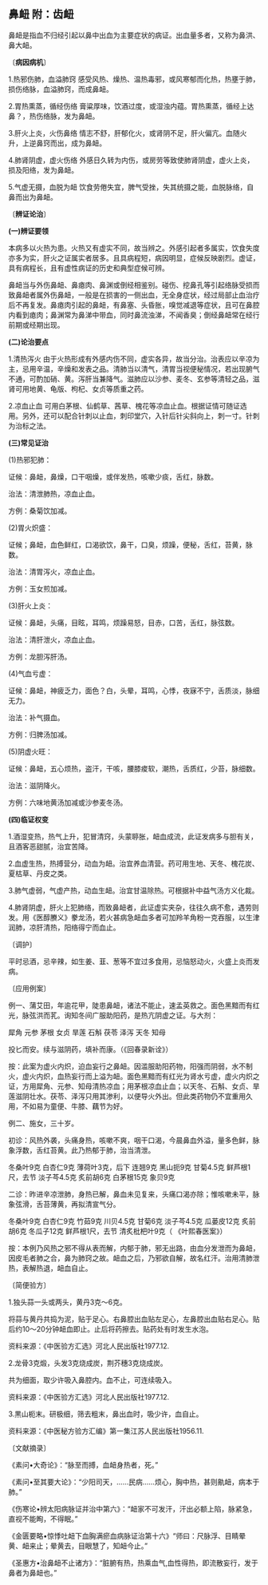 ## 鼻衄  附：齿衄

鼻衄是指血不归经引起以鼻中出血为主要症状的病证。出血量多者，又称为鼻洪、鼻大衄。

〔**病因病机**〕

1.热邪伤肺，血溢肺窍 感受风热、燥热、温热毒邪，或风寒郁而化热，热壅于肺，损伤络脉，血溢肺窍，而成鼻衄。

2.胃热熏蒸，循经伤络 膏粱厚味，饮酒过度，或湿浊内蕴。胃热熏蒸，循经上达鼻？，热伤络脉，发为鼻衄。

3.肝火上炎，火伤鼻络 情志不舒，肝郁化火，或肾阴不足，肝火偏亢。血随火升，上逆鼻窍而出，成为鼻衄。

4.肺肾阴虚，虚火伤络 外感日久转为内伤，或房劳等致使肺肾阴虚，虚火上炎，损及阳络，发为鼻衄。

5.气虚无摄，血脱为衄 饮食劳倦失宜，脾气受挫，失其统摄之能，血脱脉络，自鼻而出为鼻衄。

〔**辨证论治**〕

**(一)辨证要领**

本病多以火热为患。火热又有虚实不同，故当辨之。外感引起者多属实，饮食失度亦多为实，肝火之证属实者居多。且具病程短，病因明显，症候反映剧烈。虚证，具有病程长，且有虚性病证的历史和典型症候可辨。

鼻衄当与外伤鼻衄、鼻瘜肉、鼻渊或倒经相鉴别。碰伤、挖鼻孔等引起络脉受损而致鼻衄者属外伤鼻衄，一般是在损害的一侧出血，无全身症状，经过局部止血治疗后不再复发。鼻瘜肉引起的鼻衄，有鼻塞、头昏胀，嗅觉减退等症状，且可在鼻腔内看到瘜肉；鼻渊常为鼻涕中带血，同时鼻流浊涕，不闻香臭；倒经鼻衄常在经行前期或经期出现。

**(二)论治要点**

1.清热泻火 由于火热形成有外感内伤不同，虚实各异，故当分治。治表应以辛凉为主，忌用辛温，辛燥和发表之品。清肺当以清气，清胃当视便秘情况，若出现腑气不通，可酌加硝、黄。泻肝当兼降气。滋肺应以沙参、麦冬、玄参等清轻之品，滋肾可用地黄、龟版、枸杞、女贞等质重之药。

2.凉血止血 可用白茅根、仙鹤草、茜草、槐花等凉血止血。根据证情可随证选用。另外，还可以配合针刺以止血，刺印堂穴，入针后针尖斜向上，刺一寸。针刺为治标之法。

**(三)常见证治**

(1)热邪犯肺：

证候：鼻衄，鼻燥，口干咽燥，或伴发热，咳嗽少痰，舌红，脉数。

治法：清泄肺热，凉血止血。

方例：桑菊饮加减。

(2)胃火炽盛：

证候；鼻衄，血色鲜红，口渴欲饮，鼻干，口臭，烦躁，便秘，舌红，苔黄，脉数。

治法：清胃泻火，凉血止血。

方例：玉女煎加减。

(3)肝火上炎：

证候：鼻衄，头痛，目眩，耳鸣，烦躁易怒，目赤，口苦，舌红，脉弦数。

治法：清肝泄火，凉血止血。

方例：龙胆泻肝汤。

(4)气血亏虚：

证候：鼻衄，神疲乏力，面色？白，头晕，耳鸣，心悸，夜寐不宁，舌质淡，脉细无力。

治法：补气摄血。

方例：归脾汤加减。

(5)阴虚火旺：

证候：鼻衄，五心烦热，盗汗，干咳，腰膝痠软，潮热，舌质红，少苔，脉细数。

治法：滋阴降火。

方例：六味地黄汤加减或沙参麦冬汤。

**(四)临证权变**

1.酒湿变热，热气上升，犯冒清窍，头蒙聤胀，衄血成流，此证发病多与胆有关，且酒客恶甜腻，治宜苦降。

2.血虚生热，热搏营分，动血为衄。治宜养血清营。药可用生地、天冬、槐花炭、夏枯草、丹皮之类。

3.肺气虚弱，气虚产热，动血生衄。治宜甘温除热。可根据补中益气汤方义化裁。

4.肺肾阴虚，肝火上犯肺络，而致鼻衄者，此证虚实夹杂，往往久病不愈，遇劳则发。用《医醇賸义》豢龙汤，若火甚病急衄血多者可加羚羊角粉一克吞服，以生津润肺，凉肝清热，阳络得宁而血止。

〔调护〕

平时忌酒，忌辛辣，如生姜、韮、葱等不宜过多食用，忌恼怒动火，火盛上炎而发病。

〔应用例案〕

例一、蒲艾田，年逾花甲，陡患鼻衄，诸法不能止，速孟英救之。面色黑黯而有红光，脉弦洪而芤。询知冬间广服助阳药，是热亢阴虚之证。与大剂：

犀角 元参 茅根 女贞 旱莲 石斛 茯苓 泽泻 天冬 知母

投匕而安。续与滋阴药，填补而康。（《回春录新诠》）

按：此案为虚火内炽，迫血妄行之鼻衄。因滥服助阳药物，阳强而阴弱，水不制火，虚火内炽，血热妄行而上溢为衄。面色黑黯而有红光为肾水亏虚，虚火内炽之证，方用犀角、元参、知母清热凉血；用茅根凉血止血；以天冬、石斛、女贞、旱莲滋阴壮水。茯苓、泽泻只用其渗利，以便导火外出。但此类药物仍不宜重用久用，不如易为童便、牛膝、藕节为好。

例二、施女，三十岁。

初诊：风热外袭，头痛身热，咳嗽不爽，咽干口渴，今晨鼻血外溢，量多色鲜，脉象浮数，舌红苔黄。此乃热郁于肺，治当清泄。

冬桑叶9克 白杏仁9克 薄荷叶3克，后下 连翘9克 黑山扼9克 甘菊4.5克 鲜芦根1尺，去节 淡子芩4.5克 炙前胡6克 白茅根15克 象贝9克

二诊：昨进辛凉泄肺，身热已解，鼻血未见复来，头痛口渴亦除；惟咳嗽未平，脉象弦滑，舌苔薄黄，再拟清宣气分。

冬桑叶9克 白杏仁9克 竹茹9克 川贝4.5克 甘菊6克 淡子芩4.5克 瓜蒌皮12克 炙前胡6克 冬瓜子12克 鲜芦根1尺，去节 清炙枇杷叶9克（ 《叶熙春医案》）

按：本例乃风热之邪不得从表而解，内郁于肺，邪无出路，由血分发泄而为鼻衄，因皮毛者肺之合，鼻为肺窍之故。衄血之后，乃邪欲自解，故名红汗。治用清肺泄热，表解热退，衄血自止。

〔简便验方〕

1.独头蒜一头或两头，黄丹3克〜6克。

将蒜与黄丹共捣为泥，贴于足心。右鼻腔出血贴左足心，左鼻腔出血贴右足心。贴后约10〜20分钟衄血即止。止后将药擦去。贴药处有时发生水泡。

资料来源：《中医验方汇选》河北人民出版社1977.12.

2.龙骨3克煅，头发3克烧成炭，荆芥穗3克烧成炭。

共为细面，取少许吸入鼻腔内。血不止，可连续吸入。

资料来源：《中医验方汇选》河北人民出版社1977.12.

3.黒山枙末。研极细，筛去粗末，鼻出血时，吸少许，血自止。

资料来源：《中医秘方验方汇编》第一集江苏人民出版社1956.11.

〔文献摘录〕

《素问•大奇论》：“脉至而搏，血衄身热者，死。”

《素问•至其要大论》：“少阳司天，……民病……烦心，胸中热，甚则鼽衄，病本于肺。”

《伤寒论•辨太阳病脉证并治中第六》：“衄家不可发汗，汗出必额上陷，脉紧急，直视不能眴，不得眠。”

《金匮要略•惊悸吐衄下血胸满瘀血病脉证治第十六》“师曰：尺脉浮、目睛晕黄、衄来止；晕黄去，目眼慧了，知衄今止。”

《圣惠方•治鼻衄不止诸方》：“脏腑有热，热乘血气,血性得热，即流散妄行，发于鼻者为鼻衄也。”
